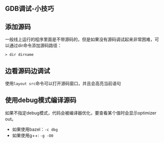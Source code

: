## GDB调试-小技巧

## 添加源码

一般线上运行的程序里面是不带源码的，但是如果没有源码调试起来非常困难，可以通过dir命令添加源码路径：

```shell
> dir dirname
```

## 边看源码边调试

使用`layout src`命令可以打开源码窗口，并且会高亮当前语句

## 使用debug模式编译源码

如果不指定debug模式，代码会被编译器优化，要查看某个值时会显示optimizer out。

- 如果使用bazel：`-c dbg`
- 如果使用g++: `-g -O0`